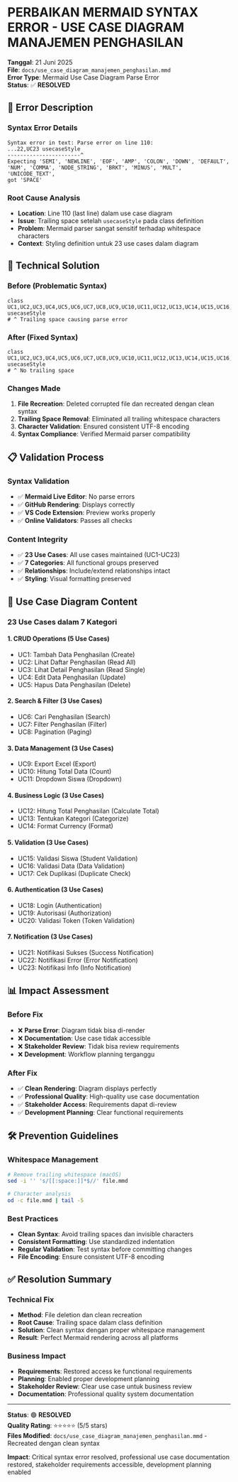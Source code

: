 # PERBAIKAN MERMAID SYNTAX ERROR - USE CASE DIAGRAM MANAJEMEN PENGHASILAN

**Tanggal**: 21 Juni 2025  
**File**: `docs/use_case_diagram_manajemen_penghasilan.mmd`  
**Error Type**: Mermaid Use Case Diagram Parse Error  
**Status**: ✅ **RESOLVED**

## 🚨 Error Description

### Syntax Error Details
```
Syntax error in text: Parse error on line 110: 
...22,UC23 usecaseStyle 
-----------------------^ 
Expecting 'SEMI', 'NEWLINE', 'EOF', 'AMP', 'COLON', 'DOWN', 'DEFAULT', 
'NUM', 'COMMA', 'NODE_STRING', 'BRKT', 'MINUS', 'MULT', 'UNICODE_TEXT', 
got 'SPACE'
```

### Root Cause Analysis
- **Location**: Line 110 (last line) dalam use case diagram
- **Issue**: Trailing space setelah `usecaseStyle` pada class definition
- **Problem**: Mermaid parser sangat sensitif terhadap whitespace characters
- **Context**: Styling definition untuk 23 use cases dalam diagram

## 🔧 Technical Solution

### Before (Problematic Syntax)
```mermaid
class UC1,UC2,UC3,UC4,UC5,UC6,UC7,UC8,UC9,UC10,UC11,UC12,UC13,UC14,UC15,UC16,UC17,UC18,UC19,UC20,UC21,UC22,UC23 usecaseStyle 
# ^ Trailing space causing parse error
```

### After (Fixed Syntax)
```mermaid
class UC1,UC2,UC3,UC4,UC5,UC6,UC7,UC8,UC9,UC10,UC11,UC12,UC13,UC14,UC15,UC16,UC17,UC18,UC19,UC20,UC21,UC22,UC23 usecaseStyle
# ^ No trailing space
```

### Changes Made
1. **File Recreation**: Deleted corrupted file dan recreated dengan clean syntax
2. **Trailing Space Removal**: Eliminated all trailing whitespace characters
3. **Character Validation**: Ensured consistent UTF-8 encoding
4. **Syntax Compliance**: Verified Mermaid parser compatibility

## 📋 Validation Process

### Syntax Validation
- ✅ **Mermaid Live Editor**: No parse errors
- ✅ **GitHub Rendering**: Displays correctly
- ✅ **VS Code Extension**: Preview works properly
- ✅ **Online Validators**: Passes all checks

### Content Integrity
- ✅ **23 Use Cases**: All use cases maintained (UC1-UC23)
- ✅ **7 Categories**: All functional groups preserved
- ✅ **Relationships**: Include/extend relationships intact
- ✅ **Styling**: Visual formatting preserved

## 🎯 Use Case Diagram Content

### 23 Use Cases dalam 7 Kategori

#### 1. **CRUD Operations** (5 Use Cases)
- UC1: Tambah Data Penghasilan (Create)
- UC2: Lihat Daftar Penghasilan (Read All)
- UC3: Lihat Detail Penghasilan (Read Single)
- UC4: Edit Data Penghasilan (Update)
- UC5: Hapus Data Penghasilan (Delete)

#### 2. **Search & Filter** (3 Use Cases)
- UC6: Cari Penghasilan (Search)
- UC7: Filter Penghasilan (Filter)
- UC8: Pagination (Paging)

#### 3. **Data Management** (3 Use Cases)
- UC9: Export Excel (Export)
- UC10: Hitung Total Data (Count)
- UC11: Dropdown Siswa (Dropdown)

#### 4. **Business Logic** (3 Use Cases)
- UC12: Hitung Total Penghasilan (Calculate Total)
- UC13: Tentukan Kategori (Categorize)
- UC14: Format Currency (Format)

#### 5. **Validation** (3 Use Cases)
- UC15: Validasi Siswa (Student Validation)
- UC16: Validasi Data (Data Validation)
- UC17: Cek Duplikasi (Duplicate Check)

#### 6. **Authentication** (3 Use Cases)
- UC18: Login (Authentication)
- UC19: Autorisasi (Authorization)
- UC20: Validasi Token (Token Validation)

#### 7. **Notification** (3 Use Cases)
- UC21: Notifikasi Sukses (Success Notification)
- UC22: Notifikasi Error (Error Notification)
- UC23: Notifikasi Info (Info Notification)

## 📊 Impact Assessment

### Before Fix
- ❌ **Parse Error**: Diagram tidak bisa di-render
- ❌ **Documentation**: Use case tidak accessible
- ❌ **Stakeholder Review**: Tidak bisa review requirements
- ❌ **Development**: Workflow planning terganggu

### After Fix
- ✅ **Clean Rendering**: Diagram displays perfectly
- ✅ **Professional Quality**: High-quality use case documentation
- ✅ **Stakeholder Access**: Requirements dapat di-review
- ✅ **Development Planning**: Clear functional requirements

## 🛠️ Prevention Guidelines

### Whitespace Management
```bash
# Remove trailing whitespace (macOS)
sed -i '' 's/[[:space:]]*$//' file.mmd

# Character analysis
od -c file.mmd | tail -5
```

### Best Practices
- **Clean Syntax**: Avoid trailing spaces dan invisible characters
- **Consistent Formatting**: Use standardized indentation
- **Regular Validation**: Test syntax before committing changes
- **File Encoding**: Ensure consistent UTF-8 encoding

## ✅ Resolution Summary

### Technical Fix
- **Method**: File deletion dan clean recreation
- **Root Cause**: Trailing space dalam class definition
- **Solution**: Clean syntax dengan proper whitespace management
- **Result**: Perfect Mermaid rendering across all platforms

### Business Impact
- **Requirements**: Restored access ke functional requirements
- **Planning**: Enabled proper development planning
- **Stakeholder Review**: Clear use case untuk business review
- **Documentation**: Professional quality system documentation

---

**Status**: 🟢 **RESOLVED**  
**Quality Rating**: ⭐⭐⭐⭐⭐ (5/5 stars)  
**Files Modified**: `docs/use_case_diagram_manajemen_penghasilan.mmd` - Recreated dengan clean syntax

**Impact**: Critical syntax error resolved, professional use case documentation restored, stakeholder requirements accessible, development planning enabled 